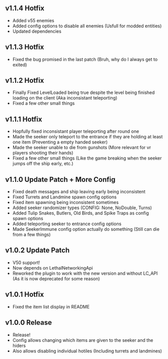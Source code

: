 ## v1.1.4 Hotfix
- Added v55 enemies
- Added config options to disable all enemies (Usfull for modded entities)
- Updated dependencies

## v1.1.3 Hotfix
- Fixed the bug promised in the last patch (Bruh, why do I always get to exited)

## v1.1.2 Hotfix
- Finally Fixed LevelLoaded being true despite the level being finished loading on the client (Aka inconsistant teleporting)
- Fixed a few other small things

## v1.1.1 Hotfix
- Hopfully fixed inconsistant player teleporting after round one
- Made the seeker only teleport to the entrance if they are holding at least one item (Preventing a empty handed seeker)
- Made the seeker unable to die from gunshots (More relevant for vr players shooting their hands)
- Fixed a few other small things (Like the game breaking when the seeker jumps off the ship early, etc.)

## v1.1.0 Update Patch + More Config
- Fixed death messages and ship leaving early being inconsistent
- Fixed Turrets and Landmine spawn config options
- Fixed item spawning being inconsistent sometimes
- Added seeker randomizer types (CONFIG: None, NoDouble, Turns)
- Added Tulip Snakes, Butlers, Old Birds, and Spike Traps as config spawn options
- Added teleporting seeker to entrance config options
- Made SeekerImmune config option actually do something (Still can die from a few things)

## v1.0.2 Update Patch
- V50 support!
- Now depends on LethalNetworkingApi
- Reworked the plugin to work with the new version and without LC_API (As it is now deprecated for some reason)

## v1.0.1 Hotfix
- Fixed the item list display in README

## v1.0.0 Release
- Release!
- Config allows changing which items are given to the seeker and the hiders
- Also allows disabling individual hotiles (Including turrets and landmines)